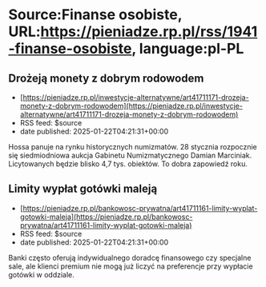# Source:Finanse osobiste, URL:https://pieniadze.rp.pl/rss/1941-finanse-osobiste, language:pl-PL

## Drożeją monety z dobrym rodowodem
 - [https://pieniadze.rp.pl/inwestycje-alternatywne/art41711171-drozeja-monety-z-dobrym-rodowodem](https://pieniadze.rp.pl/inwestycje-alternatywne/art41711171-drozeja-monety-z-dobrym-rodowodem)
 - RSS feed: $source
 - date published: 2025-01-22T04:21:31+00:00

Hossa panuje na rynku historycznych numizmatów. 28 stycznia rozpocznie się siedmiodniowa aukcja Gabinetu Numizmatycznego Damian Marciniak. Licytowanych będzie blisko 4,7 tys. obiektów. To dobra zapowiedź roku.

## Limity wypłat gotówki maleją
 - [https://pieniadze.rp.pl/bankowosc-prywatna/art41711161-limity-wyplat-gotowki-maleja](https://pieniadze.rp.pl/bankowosc-prywatna/art41711161-limity-wyplat-gotowki-maleja)
 - RSS feed: $source
 - date published: 2025-01-22T04:21:31+00:00

Banki często oferują indywidualnego doradcę finansowego czy specjalne sale, ale klienci premium nie mogą już liczyć na preferencje przy wypłacie gotówki w oddziale.

